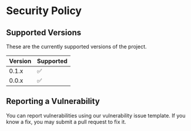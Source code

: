 # Security Policy

## Supported Versions

These are the currently supported versions of the project.

| Version | Supported          |
| ------- | ------------------ |   
| 0.1.x   | ✅
| 0.0.x   | ✅             

## Reporting a Vulnerability

You can report vulnerabilities using our vulnerability issue template. If you know a fix, you may submit a pull request to fix it.
